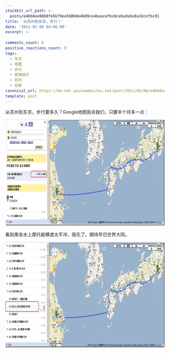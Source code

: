 ```yaml
---
stackbit_url_path: >-
  posts/e4bb8ee88b8fe5b79ee588b0e4b89ce4baacefbc8ce6ada5e8a18cefbc81
title: '从苏州到东京，步行！'
date: '2011-01-08 04:06:00'
excerpt: >-
  
comments_count: 0
positive_reactions_count: 0
tags: 
  - 东京
  - 地图
  - 步行
  - 网海拾贝
  - 苏州
  - 谷歌
canonical_url: https://be-net.azurewebsites.net/post/2011/01/08/e4bb8ee88b8fe5b79ee588b0e4b89ce4baacefbc8ce6ada5e8a18cefbc81
template: post
---
```

<p>从苏州到东京，步行要多久？Google地图告诉我们，只要半个月多一点：</p>  <p><a href="https://raw.githubusercontent.com/Jeff-Tian/blogengine.net/master/Source/BlogEngine/BlogEngine.NET/App_Data/files/image_104.png"><img style="background-image: none; border-bottom: 0px; border-left: 0px; margin: 0px 10px 0px 0px; padding-left: 0px; padding-right: 0px; display: inline; border-top: 0px; border-right: 0px; padding-top: 0px" title="苏州到东京，步行！" border="0" alt="苏州到东京，步行！" src="https://raw.githubusercontent.com/Jeff-Tian/blogengine.net/master/Source/BlogEngine/BlogEngine.NET/App_Data/files/image_thumb_99.png" width="813" height="336" /></a></p>  <p>看到乘坐水上摩托艇横渡太平洋，我乐了。期待早日世界大同。</p>  <p><a href="https://raw.githubusercontent.com/Jeff-Tian/blogengine.net/master/Source/BlogEngine/BlogEngine.NET/App_Data/files/image_105.png"><img style="background-image: none; border-bottom: 0px; border-left: 0px; margin: 0px 10px 0px 0px; padding-left: 0px; padding-right: 0px; display: inline; border-top: 0px; border-right: 0px; padding-top: 0px" title="苏州到东京，步行！" border="0" alt="苏州到东京，步行！" src="https://raw.githubusercontent.com/Jeff-Tian/blogengine.net/master/Source/BlogEngine/BlogEngine.NET/App_Data/files/image_thumb_101.png" width="819" height="334" /></a></p>